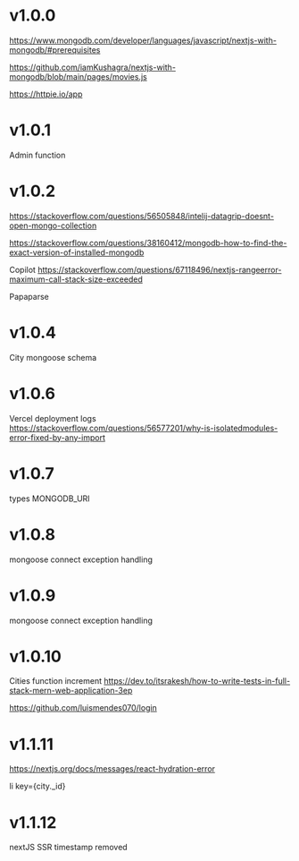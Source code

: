 # v1.0.0

https://www.mongodb.com/developer/languages/javascript/nextjs-with-mongodb/#prerequisites

https://github.com/iamKushagra/nextjs-with-mongodb/blob/main/pages/movies.js

https://httpie.io/app

# v1.0.1
 Admin function

# v1.0.2

https://stackoverflow.com/questions/56505848/intelij-datagrip-doesnt-open-mongo-collection

https://stackoverflow.com/questions/38160412/mongodb-how-to-find-the-exact-version-of-installed-mongodb

Copilot
https://stackoverflow.com/questions/67118496/nextjs-rangeerror-maximum-call-stack-size-exceeded

Papaparse

# v1.0.4
City mongoose schema

# v1.0.6 
Vercel deployment logs
https://stackoverflow.com/questions/56577201/why-is-isolatedmodules-error-fixed-by-any-import

# v1.0.7
types
MONGODB_URI

# v1.0.8
mongoose connect exception handling

# v1.0.9
mongoose connect exception handling

# v1.0.10
Cities function increment
https://dev.to/itsrakesh/how-to-write-tests-in-full-stack-mern-web-application-3ep

https://github.com/luismendes070/login

# v1.1.11
https://nextjs.org/docs/messages/react-hydration-error

li key={city._id}

# v1.1.12
nextJS SSR timestamp removed



